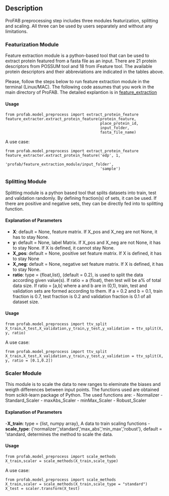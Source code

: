 ## Description

ProFAB preprocessing step includes three modules featurization, splitting and scaling. All three can be used by users separately and without any limitations. 

### Featurization Module

Feature extraction module is a python-based tool that can be used to extract protein featured 
from a fasta file as an input.
There are 21 protein descriptors from POSSUM tool and 18 from iFeature tool.
The available protein descriptors and their abbreviations are indicated in the tables above.

Please, follow the steps below to run feature extraction module in the terminal (Linux/MAC).
The following code assumes that you work in the main directory of ProFAB.
The detailed explantion is in [feature_extraction](../utils/feature_extraction_module)

#### Usage

```{python}
from profab.model_preprocess import extract_protein_feature
feature_extracter.extract_protein_feature(protein_feature,
                                          place_protein_id,
                                          input_folder, 
                                          fasta_file_name)
```

A use case:
```{python}
from profab.model_preprocess import extract_protein_feature
feature_extracter.extract_protein_feature('edp', 1, 
                                          'profab/feature_extraction_module/input_folder', 
                                          'sample')
```

### Splitting Module

Splitting module is a python based tool that splits datasets into train, test and validation randomly. By defining fraction(s) of sets, it can be used. If there are
positive and negative sets, they can be directly fed into to splitting function.

#### Explanation of Parameters 

- **X**: default = None, feature matrix. If X_pos and X_neg are not None,
        it has to stay None.
- **y:** default = None, label Matrix. If X_pos and X_neg are not None,
        it has to stay None. If X is defined, it cannot stay None.
- **X_pos**: default = None, positive set feature matrix. If X is defined,
        it has to stay None
- **X_neg**: default = None, negative set feature matrix. If X is defined,
        it has to stay None.
- **ratio**: type = {float,list}, (default = 0.2), is used to split the data according given value(s). If ratio = a (float), then test will be a% of total data size. If ratio = [a,b] where a and b are in (0,1), train, test and validation sets are formed according to them. If a = 0.2 and b = 0.1, train fraction is 0.7, test fraction is 0.2 and validation fraction is 0.1 of all dataset size. 

#### Usage

```{python}
from profab.model_preprocess import ttv_split
X_train,X_test,X_validation,y_train,y_test,y_validation = ttv_split(X, y, ratio)
```

A use case:
```{python}
from profab.model_preprocess import ttv_split
X_train,X_test,X_validation,y_train,y_test,y_validation = ttv_split(X, y, ratio = [0.1,0.2])
```

### Scaler Module

This module is to scale the data to new ranges to eleminate the biases and weigth differences between input points. The functions used are obtained from scikit-learn package of Python. The used functions are:
    - Normalizer
    - Standard_Scaler
    - maxAbs_Scaler
    - minMax_Scaler
    - Robust_Scaler


#### Explanation of Parameters

-**X_train**: type = {list, numpy array}, A data to train scaling functions
-**scale_type**: {'normalizer','standard','max_abs','min_max','robust'}, default = 'standard, determines the method to scale the data.

#### Usage

```{python}
from profab.model_preprocess import scale_methods
X_train,scaler = scale_methods(X_train,scale_type)
```

A use case:
```{python}
from profab.model_preprocess import scale_methods
X_train,scaler = scale_methods(X_train,scale_type = "standard")
X_test = scaler.transform(X_test)
```